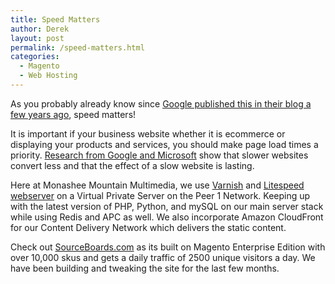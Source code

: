 ```yaml
---
title: Speed Matters
author: Derek
layout: post
permalink: /speed-matters.html
categories:
  - Magento
  - Web Hosting
---
```


As you probably already know since [Google published this in their blog a few years ago][1], speed matters!

 [1]: http://googlewebmastercentral.blogspot.ca/2010/04/using-site-speed-in-web-search-ranking.html

It is important if your business website whether it is ecommerce or displaying your products and services, you should make page load times a priority. [Research from Google and Microsoft][2] show that slower websites convert less and that the effect of a slow website is lasting.

 [2]: http://www.scribd.com/doc/16877297/Performance-Related-Changes-and-their-User-Impact

Here at Monashee Mountain Multimedia, we use [Varnish][3] and [Litespeed webserver][4] on a Virtual Private Server on the Peer 1 Network. Keeping up with the latest version of PHP, Python, and mySQL on our main server stack while using Redis and APC as well. We also incorporate Amazon CloudFront for our Content Delivery Network which delivers the static content.

 [3]: https://www.varnish-cache.org/
 [4]: http://www.litespeedtech.com/

Check out [SourceBoards.com][5] as its built on Magento Enterprise Edition with over 10,000 skus and gets a daily traffic of 2500 unique visitors a day. We have been building and tweaking the site for the last few months.

 [5]: http://www.sourceboards.com